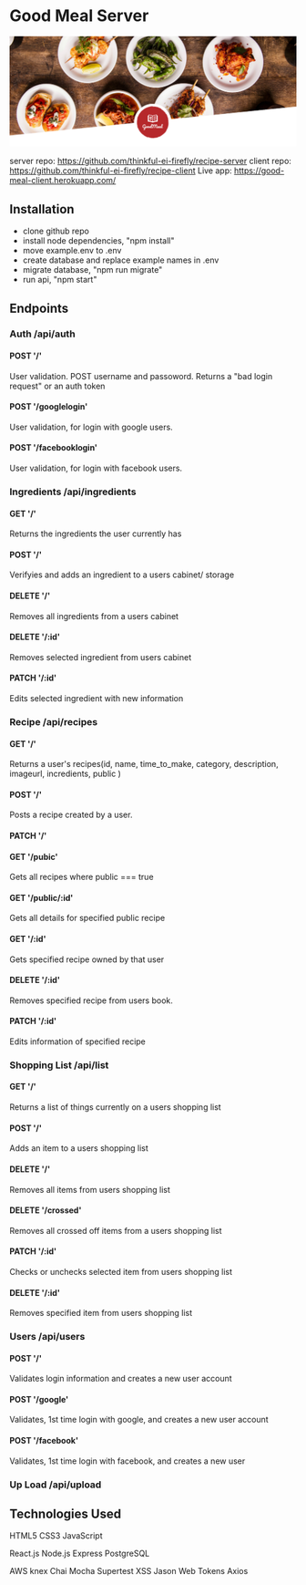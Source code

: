 # Good Meal Server

<img src="./images/background1.png" alt="Good Meal" width="auto">

server repo: https://github.com/thinkful-ei-firefly/recipe-server
client repo: https://github.com/thinkful-ei-firefly/recipe-client
Live app: https://good-meal-client.herokuapp.com/

## Installation
* clone github repo
* install node dependencies, "npm install"
* move example.env to .env
* create database and replace example names in .env
* migrate database, "npm run migrate"
* run api, "npm start"

## Endpoints

### Auth /api/auth

#### POST '/'

User validation. POST username and passoword. Returns a "bad login request" or an auth token

#### POST '/googlelogin'

User validation, for login with google users.

#### POST '/facebooklogin'

User validation, for login with facebook users.

### Ingredients /api/ingredients

#### GET '/'

Returns the ingredients the user currently has

#### POST '/'

Verifyies and adds an ingredient to a users cabinet/ storage

#### DELETE '/'

Removes all ingredients from a users cabinet

#### DELETE '/:id'

Removes selected ingredient from users cabinet

#### PATCH '/:id'

Edits selected ingredient with new information


### Recipe /api/recipes

#### GET '/'

Returns a user's recipes(id, name, time_to_make, category, description, imageurl, incredients, public )

#### POST '/'

Posts a recipe created by a user.

#### PATCH '/'

#### GET '/pubic'

Gets all recipes where public === true

#### GET '/public/:id'

Gets all details for specified public recipe

#### GET '/:id'

Gets specified recipe owned by that user

#### DELETE '/:id'

Removes specified recipe from users book.

#### PATCH '/:id'

Edits information of specified recipe


### Shopping List /api/list

#### GET '/'

Returns a list of things currently on a users shopping list

#### POST '/'

Adds an item to a users shopping list

#### DELETE '/'

Removes all items from users shopping list

#### DELETE '/crossed'

Removes all crossed off items from a users shopping list

#### PATCH '/:id'

Checks or unchecks selected item from users shopping list

#### DELETE '/:id'

Removes specified item from users shopping list


### Users /api/users

#### POST '/'

Validates login information and creates a new user account

#### POST '/google'

Validates, 1st time login with google, and creates a new user account

#### POST '/facebook'

Validates, 1st time login with facebook, and creates a new user

### Up Load /api/upload




## Technologies Used

HTML5
CSS3
JavaScript

React.js
Node.js
Express
PostgreSQL

AWS
knex
Chai
Mocha
Supertest
XSS
Jason Web Tokens
Axios


